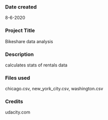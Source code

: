 ### Date created
8-6-2020

### Project Title
Bikeshare data analysis

### Description
calculates stats of rentals data

### Files used
chicago.csv, new_york_city.csv, washington.csv

### Credits
udacity.com

